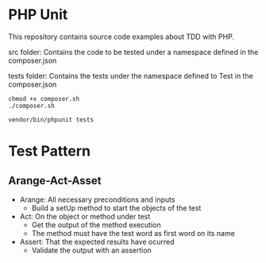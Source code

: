 # PHP Unit

This repository contains source code examples about TDD with PHP.

src folder:
Contains the code to be tested under a namespace defined in the composer.json

tests folder:
Contains the tests under the namespace defined to Test in the composer.json

```
chmod +x composer.sh
./composer.sh

vendor/bin/phpunit tests
```

# Test Pattern

## Arange-Act-Asset

* Arange: All necessary preconditions and inputs
    - Build a setUp method to start the objects of the test
* Act: On the object or method under test
    - Get the output of the method execution
    - The method must have the test word as first word on its name
* Assert: That the expected results have ocurred
    - Validate the output with an assertion